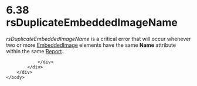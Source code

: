 <html dir="LTR" xmlns:mshelp="http://msdn.microsoft.com/mshelp" xmlns:ddue="http://ddue.schemas.microsoft.com/authoring/2003/5" xmlns:xlink="http://www.w3.org/1999/xlink" xmlns:tool="http://www.microsoft.com/tooltip">
    <head>
        <meta http-equiv="Content-Type" content="text/html; CHARSET=utf-8"></meta>
        <meta name="save" content="history"></meta>
        <title>6.38 rsDuplicateEmbeddedImageName</title>
        <xml>
            <mshelp:toctitle title="6.38 rsDuplicateEmbeddedImageName"></mshelp:toctitle>
            <mshelp:rltitle title="[MS-RDL]: rsDuplicateEmbeddedImageName"></mshelp:rltitle>
            <mshelp:keyword index="A" term="808f0c45-1598-4043-a0e2-32a0c9c0fa24"></mshelp:keyword>
            <mshelp:attr name="DCSext.ContentType" value="open specification"></mshelp:attr>
            <mshelp:attr name="AssetID" value="808f0c45-1598-4043-a0e2-32a0c9c0fa24"></mshelp:attr>
            <mshelp:attr name="TopicType" value="kbRef"></mshelp:attr>
            <mshelp:attr name="DCSext.Title" value="[MS-RDL]: rsDuplicateEmbeddedImageName" />
        </xml>
    </head>
    <body>
        <div id="header">
            <h1 class="heading">6.38 rsDuplicateEmbeddedImageName</h1>
        </div>
        <div id="mainSection">
            <div id="mainBody">
                <div id="allHistory" class="saveHistory"></div>
                <div id="sectionSection0" class="section" name="collapseableSection">
                    

<p><i>rsDuplicateEmbeddedImageName</i> is a critical error that
will occur whenever two or more <a href="6cdb345a-b502-4eee-84fd-de5ccf2a40e7.md">EmbeddedImage</a> elements
have the same <b>Name</b> attribute within the same <a href="6bbaafec-020b-406c-b4e7-5e4318b616cb.md">Report</a>.</p>


                </div>
            </div>
        </div>
    </body>
</html>